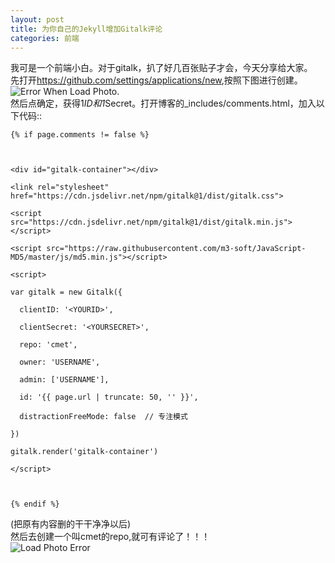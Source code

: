 ```yaml
---
layout: post
title: 为你自己的Jekyll增加Gitalk评论
categories: 前端
---
```

我可是一个前端小白。对于gitalk，扒了好几百张贴子才会，今天分享给大家。<br>
先打开<https://github.com/settings/applications/new>,按照下图进行创建。<br>
![Error When Load Photo.](https://raw.githubusercontent.com/m3-soft/m3-soft.github.io/master/images/blog/2020-02-15.png)<br>
然后点确定，获得1*ID和1*Secret。打开博客的_includes/comments.html，加入以下代码::<br>
```
{% if page.comments != false %}



<div id="gitalk-container"></div>

<link rel="stylesheet" href="https://cdn.jsdelivr.net/npm/gitalk@1/dist/gitalk.css">

<script src="https://cdn.jsdelivr.net/npm/gitalk@1/dist/gitalk.min.js"></script>

<script src="https://raw.githubusercontent.com/m3-soft/JavaScript-MD5/master/js/md5.min.js"></script>

<script>

var gitalk = new Gitalk({

  clientID: '<YOURID>',

  clientSecret: '<YOURSECRET>',

  repo: 'cmet',

  owner: 'USERNAME',

  admin: ['USERNAME'],

  id: '{{ page.url | truncate: 50, '' }}',      

  distractionFreeMode: false  // 专注模式

})

gitalk.render('gitalk-container')

</script>



{% endif %}
```
(把原有内容删的干干净净以后)<br>
然后去创建一个叫cmet的repo,就可有评论了！！！
<br>![Load Photo Error](https://s2.ax1x.com/2020/02/17/3CMkIx.jpg)
